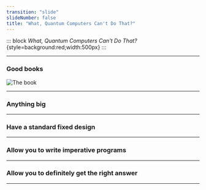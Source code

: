 ```yaml
---
transition: "slide"
slideNumber: false
title: "What, Quantum Computers Can't Do That?"
---
```


::: block
*What, Quantum Computers Can't Do That?* {style=background:red;width:500px}
::: 

---

### Good books

![The book](https://s3.amazonaws.com/hakim-static/reveal-js/arrow.png)


---



### Anything big

---

### Have a standard fixed design

---


### Allow you to write imperative programs

---

### Allow you to definitely get the right answer 

---

